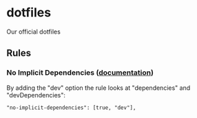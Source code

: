 # dotfiles
Our official dotfiles

## Rules
### No Implicit Dependencies ([documentation](https://palantir.github.io/tslint/rules/no-implicit-dependencies/))
By adding the "dev" option the rule looks at "dependencies" and "devDependencies":
```
"no-implicit-dependencies": [true, "dev"],
```
